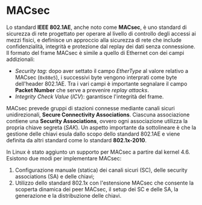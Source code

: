 # MACsec
Lo standard **IEEE 802.1AE**, anche noto come **MACsec**, è uno standard di sicurezza di rete progettato per operare al livello di controllo degli accessi ai mezzi fisici, e definisce un approccio alla sicurezza di rete che include confidenzialità, integrità e protezione dal replay dei dati senza connessione. Il formato del frame MACsec è simile a quello di Ethernet con dei campi addizionali:
* *Security tag*: dopo aver settato il campo *EtherType* al valore relativo a MACsec (```0x88e5```), i successivi byte vengono interprati come byte dell'header 802.1AE. Tra i vari campi è importante segnalare il campo **Packet Number** che serve a prevenire *replay attacks*.
* *Integrity Check Value* (*ICV*): garantisce l'integrità del frame.

MACsec prevede gruppi di stazioni connesse mediante canali sicuri unidirezionali, **Secure Connectivity Associations**. Ciascuna associazione contiene una **Security Associations**, ovvero ogni associazione utilizza la propria chiave segreta (*SAK*). Un aspetto importante da sottolineare è che la gestione delle chiavi esula dallo scopo dello standard 802.1AE e viene definita da altri standard come lo standard **802.1x-2010**.

In Linux è stato aggiunto un supporto per MACsec a partire dal kernel 4.6. Esistono due modi per implementare MACsec:
1. Configurazione manuale (statica) dei canali sicuri (SC), delle security associations (SA) e delle chiavi;
2. Utilizzo dello standard 802.1x con l'estensione MACsec che consente la scoperta dinamica dei peer MACsec, il setup dei SC e delle SA, la generazione e la distribuzione delle chiavi.
